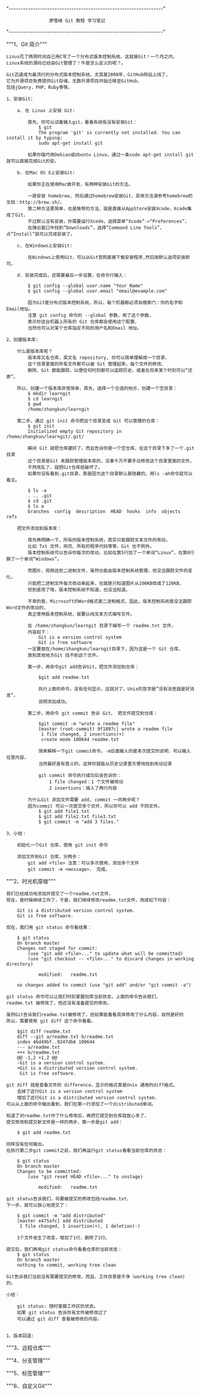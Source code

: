 "----------------------------------------------------------------"
    
                    廖雪峰 Git 教程 学习笔记
    
"----------------------------------------------------------------"

"""1、Git 简介"""
    
    Linus花了两周时间自己用C写了一个分布式版本控制系统，这就是Git！一个月之内，
    Linux系统的源码已经由Git管理了！牛是怎么定义的呢？。

    Git迅速成为最流行的分布式版本控制系统，尤其是2008年，GitHub网站上线了，
    它为开源项目免费提供Git存储，无数开源项目开始迁移至GitHub，
    包括jQuery，PHP，Ruby等等。

    1、安装Git:
       
        a. 在 Linux 上安装 Git:
            
            首先，你可以试着输入git，看看系统有没有安装Git：
                $ git
                The program 'git' is currently not installed. You can install it by typing:
                sudo apt-get install git
            
            如果你碰巧用Debian或Ubuntu Linux，通过一条sudo apt-get install git就可以直接完成Git的安。
            
        b. 在Mac OS X上安装Git:
        
            如果你正在使用Mac做开发，有两种安装Git的方法。
            
            一是安装 homebrew, 然后通过homebrew安装Git，具体方法请参考homebrew的文档：http://brew.sh/。
            第二种方法更简单，也是推荐的方法，就是直接从AppStore安装Xcode，Xcode集成了Git，
            不过默认没有安装，你需要运行Xcode，选择菜单“Xcode”->“Preferences”，
            在弹出窗口中找到“Downloads”，选择“Command Line Tools”，点“Install”就可以完成安装了。       
        
        c. 在Windows上安装Git:    
            
            在Windows上使用Git，可以从Git官网直接下载安装程序,然后按默认选项安装即可。
        
        d. 安装完成后，还需要最后一步设置，在命令行输入：
        
            $ git config --global user.name "Your Name"
            $ git config --global user.email "email@example.com"
            
            因为Git是分布式版本控制系统，所以，每个机器都必须自报家门：你的名字和Email地址。
            注意 git config 命令的 --global 参数，用了这个参数，
            表示你这台机器上所有的 Git 仓库都会使用这个配置，
            当然也可以对某个仓库指定不同的用户名和Email 地址。
            
    2、创建版本库:
        
        什么是版本库呢？
            版本库又名仓库，英文名 repository, 你可以简单理解成一个目录，
            这个目录里面的所有文件都可以被 Git 管理起来，每个文件的修改、
            删除、Git 都能跟踪，以便任何时刻都可以追踪历史，或者在将来某个时刻可以“还原”。
        
        所以，创建一个版本库非常简单，首先，选择一个合适的地方，创建一个空目录：
            $ mkdir learngit
            $ cd learngit
            $ pwd
            /home/zhangkun/learngit
        
        第二步，通过 git init 命令把这个目录变成 Git 可以管理的仓库：
            $ git init
            Initialized empty Git repository in /home/zhangkun/learngit/.git/
        
            瞬间 Git 就把仓库建好了，而且告诉你是一个空仓库，在这个目录下多了一个.git目录
            这个目录是Git 来跟踪管理版本库的，没事千万不要手动修改这个目录里面的文件，
            不然改乱了，就把Git仓库给破坏了。    
            如果你没有看到.git目录，那是因为这个目录默认是隐藏的，用ls -ah命令就可以看见。
            
            $ ls -a
            . .. .git
            $ cd .git
            $ ls a
            branches  config  description  HEAD  hooks  info  objects  refs
            
        把文件添加到版本库：
        
            首先再明确一下，所有的版本控制系统，其实只能跟踪文本文件的改动，
            比如 Txt 文件，网页、所有的程序代码等等，Git 也不例外。
            版本控制系统可以告诉你每次的改动，比如在第5行加了一个单词“Linux”，在第8行删了一个单词“Windows”。    
            
            而图片、视频这些二进制文件，虽然也能由版本控制系统管理，但没法跟踪文件的变化，
            只能把二进制文件每次改动串起来，也就是只知道图片从100KB改成了120KB，
            但到底改了啥，版本控制系统不知道，也没法知道。
            
            不幸的是，Microsoft的Word格式是二进制格式，因此，版本控制系统是没法跟踪Word文件的改动的，
            真正使用版本控制系统，就要以纯文本方式编写文件。
            
            在 /home/zhangkun/learngit 目录下编写一个 readme.txt 文件，
            内容如下：
                Git is a version control system
                Git is free software
            一定要放在/home/zhangkun/learngit目录下，因为这是一个 Git 仓库，
            放到其他地方Git 找不到这个文件。
            
            第一步，用命令git add告诉Git，把文件添加到仓库：
                
                $git add readme.txt
            
                执行上面的命令，没有任何显示，这就对了，Unix的哲学是“没有消息就是好消息”，
                说明添加成功。    
                
            第二步，用命令 git commit 告诉 Git， 把文件提交到仓库：
            
                $git commit -m "wrote a readme file"
                [master (root-commit) 9f1897c] wrote a readme file
                 1 file changed, 2 insertions(+)
                 create mode 100644 readme.txt      
                
                简单解释一下git commit命令，-m后面输入的是本次提交的说明，可以输入任意内容，
                当然最好是有意义的，这样你就能从历史记录里方便地找到改动记录        
                
                git commit 命令执行成功后会告诉你：
                    1 file changed：1 个文件被改动
                    2 insertions：插入了两行内容
                
            为什么Git 添加文件需要 add, commit 一共两步呢？
            因为commit 可以一次提交多个文件，所以你可以 add 不同文件。
                $ git add file1.txt
                $ git add file2.txt file3.txt
                $ git commit -m "add 3 files."   
            
    3、小结：
        
        初始化一个Git 仓库，使用 git init 命令
        
        添加文件到Git 仓库，分两步：
            git add <file> 注意：可以多次使用，添加多个文件
            git commit -m <message>， 完成。
            
  


"""2、时光机穿梭"""

    我们已经成功地添加并提交了一个readme.txt文件，
    现在，是时候继续工作了，于是，我们继续修改readme.txt文件，改成如下内容：    
    
        Git is a distributed version control system.
        Git is free software.
    
    现在，我们用 git status 命令看结果：
        
        $ git status
        On branch master
        Changes not staged for commit:
            (use "git add <file>..." to update what will be committed)
            (use "git checkout -- <file>..." to discard changes in working directory)

                modified:   readme.txt

        no changes added to commit (use "git add" and/or "git commit -a")
    
    git status 命令可以让我们时刻掌握创库当前状态，上面的命令告诉我们，
    readme.txt 被修改了，但还没有准备提交的修改。
    
    虽然Git告诉我们readme.txt被修改了，但如果能看看具体修改了什么内容，自然是好的
    所以，需要使用 git diff 这个命令看看。
    
        $git diff readme.txt
        diff --git a/readme.txt b/readme.txt
        index 46d49bf..9247db6 100644
        --- a/readme.txt
        +++ b/readme.txt
        @@ -1,2 +1,2 @@
        -Git is a version control system.
        +Git is a distributed version control system.
         Git is free software.     
    
    git diff 就是查看文件的 difference，显示的格式真是Unix 通用的diff格式。
        去掉了这行Git is a version control system
        增加了这行Git is a distributed version control system.
    可以从上面的命令输出看到，我们在第一行添加了一个distributed单词。
    
    知道了对readme.txt作了什么修改后，再把它提交到仓库就放心多了，
    提交修改和提交新文件是一样的两步，第一步是git add：
        
        $ git add readme.txt
    
    同样没有任何输出。
    在执行第二步git commit之前，我们再运行git status看看当前仓库的状态：     
        
        $ git status
        On branch master
        Changes to be committed:
            (use "git reset HEAD <file>..." to unstage)
            
                modified:   readme.txt

    git status告诉我们，将要被提交的修改包括readme.txt，
    下一步，就可以放心地提交了：   
        
        $ git commit -m "add distributed"
        [master e475afc] add distributed
         1 file changed, 1 insertion(+), 1 deletion(-)
        
        1个文件发生了改变，增加了1行，删除了1行。
        
    提交后，我们再用git status命令看看仓库的当前状态：
        $ git status
        On branch master
        nothing to commit, working tree clean    
    
    Git告诉我们当前没有需要提交的修改，而且，工作目录是干净（working tree clean）的。     
         
    小结：
    
        git status: 随时掌握工作区的状态。
        如果 git status 告诉你有文件被修改过了
        可以通过 git diff 查看被修改的内容。


    1、版本回退:
    
    
    
    
    
    
"""3、远程仓库"""

"""4、分支管理"""

"""5、标签管理"""

"""6、自定义Git"""